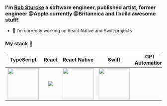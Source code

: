 ### I'm [Rob Sturcke](https://robsturcke.dev) a software engineer, published artist, former engineer @Apple currently @Britannica and I build awesome stuff!


<!-- [![Robs's GitHub stats](https://github-readme-stats.vercel.app/api?username=robSturcke&show_icons=true&layout=compact&theme=dracula)](https://github.com/robSturcke) -->

<!--
**robSturcke/robSturcke** is a ✨ _special_ ✨ repository because its `README.md` (this file) appears on your GitHub profile.

Here are some ideas to get you started:

- 🔭 I’m currently working on React Native and RemixJS
- 🌱 I’m currently learning MIT Material Sciences
- 👯 I’m looking to collaborate on ...
- 🤔 I’m looking for help with ...
- 💬 Ask me about ...
- 📫 How to reach me: ...
- 😄 Pronouns: ...
- ⚡ Fun fact: ...
-->
- 🔭 I’m currently working on React Native and Swift projects
### My stack 👾

|              TypeScript            |          React                |           React Native         |         Swift             |         GPT Automations             |
|:--------------------------:|:--------------------------:|:--------------------------:|:--------------------------:|:--------------------------:|
| <img src="https://upload.wikimedia.org/wikipedia/commons/thumb/4/4c/Typescript_logo_2020.svg/1024px-Typescript_logo_2020.svg.png" width="100px"> | <img src="https://upload.wikimedia.org/wikipedia/commons/thumb/a/a7/React-icon.svg/120px-React-icon.svg.png?20220125121207"> | <img src="https://pbs.twimg.com/profile_images/763061332702736385/KoK6gHzp_400x400.jpg" width="100px"> | <img src="https://upload.wikimedia.org/wikipedia/commons/9/9d/Swift_logo.svg" width="100px"> |
